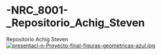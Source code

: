 # -NRC_8001-_Repositorio_Achig_Steven
Repositorio Achig Steven
[![presentaci-n-Proyecto-final-figuras-geometricas-azul.jpg](https://i.postimg.cc/DyV2ZTH1/presentaci-n-Proyecto-final-figuras-geometricas-azul.jpg)](https://postimg.cc/xqRrxW0d)
